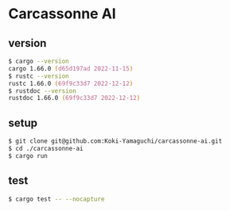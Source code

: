 # Carcassonne AI

## version

```zsh
$ cargo --version
cargo 1.66.0 (d65d197ad 2022-11-15)
$ rustc --version
rustc 1.66.0 (69f9c33d7 2022-12-12)
$ rustdoc --version
rustdoc 1.66.0 (69f9c33d7 2022-12-12)
```

## setup

```zsh
$ git clone git@github.com:Koki-Yamaguchi/carcassonne-ai.git
$ cd ./carcassonne-ai
$ cargo run
```

## test

```zsh
$ cargo test -- --nocapture
```
